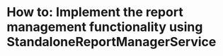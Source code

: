 # How to: Implement the report management functionality using StandaloneReportManagerService

<br/>


